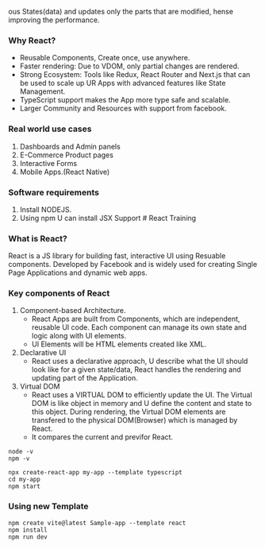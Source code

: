 ous States(data) and updates only the parts that are modified, hense improving the performance.
    
### Why React?
- Reusable Components, Create once, use anywhere. 
- Faster rendering: Due to VDOM, only partial changes are rendered.
- Strong Ecosystem: Tools like Redux, React Router and Next.js that can be used to scale up UR Apps with advanced features like State Management. 
- TypeScript support makes the App more type safe and scalable. 
- Larger Community and Resources with support from facebook.

### Real world use cases
1. Dashboards and Admin panels
2. E-Commerce Product pages
3. Interactive Forms
4. Mobile Apps.(React Native)

### Software requirements
1. Install NODEJS.
2. Using npm U can install JSX Support # React Training
### What is React?
React is a JS library for building fast, interactive UI using Resuable components. Developed by Facebook and is widely used for creating Single Page Applications and dynamic web apps. 

### Key components of React
1. Component-based Architecture. 
    - React Apps are built from Components, which are independent, reusable UI code. Each component can manage its own state and logic along with UI elements. 
    - UI Elements will be HTML elements created like XML. 
2. Declarative UI
    - React uses a declarative approach, U describe what the UI should look like for a given state/data, React handles the rendering and updating part of the Application. 
3. Virtual DOM
    - React uses a VIRTUAL DOM to efficiently update the UI. The Virtual DOM is like object in memory and U define the content and state to this object. During rendering, the Virtual DOM elements are transfered to the physical DOM(Browser) which is managed by React. 
    - It compares the current and previfor React.
```
node -v
npm -v

npx create-react-app my-app --template typescript
cd my-app
npm start
```  

### Using new Template
```
npm create vite@latest Sample-app --template react
npm install
npm run dev
```


